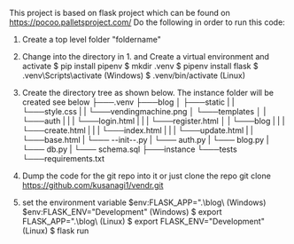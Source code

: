 This project is based on flask project which can be found on https://pocoo.palletsproject.com/
Do the following in order to run this code:

1. Create a top level folder "foldername"
2. Change into the directory in 1. and Create a virtual environment and activate
   $ pip install pipenv
   $ mkdir .venv
   $ pipenv install flask
   $ .venv\Scripts\activate (Windows)
   $ .venv/bin/activate (Linux)

3. Create the directory tree as shown below. The instance folder will be
   created see below
   ├───.venv
   ├───blog
   │ ├───static
   | | └───style.css
   | | └───vendingmachine.png
   │ └───templates
   │ | └───auth
   | | | └───login.html
   | | | └───register.html
   │ | └───blog
   | | | └───create.html
   | | | └───index.html
   | | | └───update.html
   | | └───base.html
   | └─── --init--.py
   | └─── auth.py
   | └─── blog.py
   | └─── db.py
   | └─── schema.sql
   ├───instance
   └───tests
   └───requirements.txt

4. Dump the code for the git repo into it or just clone the repo
   git clone https://github.com/kusanagi1/vendr.git
5. set the environment variable
   $env:FLASK_APP=".\blog\ (Windows)
   $env:FLASK_ENV="Development" (Windows)
   $ export FLASK_APP=".\blog\ (Linux)
   $ export FLASK_ENV="Development" (Linux)
   $ flask run
